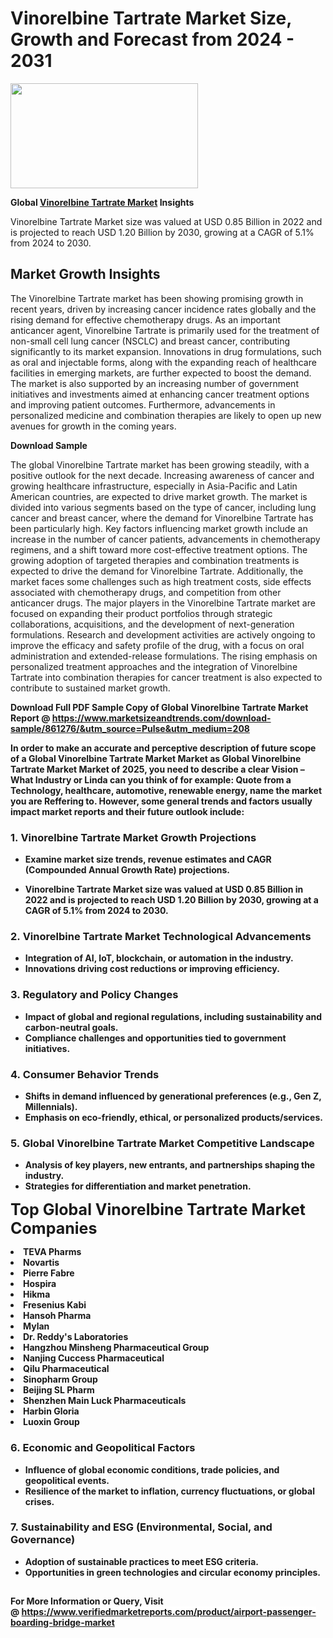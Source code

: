 <H1>Vinorelbine Tartrate Market Size, Growth and Forecast from 2024 - 2031</H1><img class="aligncenter size-medium wp-image-584254" src="https://thirdeyenews.in/wp-content/uploads/2024/09/Global-Market-Research-300x168.jpeg" alt="" width="300" height="168" /><p><strong>Global&nbsp;<a href="https://www.marketsizeandtrends.com/download-sample/861276/&amp;utm_source=Pulse&amp;utm_medium=208">Vinorelbine Tartrate Market</a> Insights</strong></p><p>Vinorelbine Tartrate Market size was valued at USD 0.85 Billion in 2022 and is projected to reach USD 1.20 Billion by 2030, growing at a CAGR of 5.1% from 2024 to 2030.</p><p><h2>Market Growth Insights</h2> <p>The Vinorelbine Tartrate market has been showing promising growth in recent years, driven by increasing cancer incidence rates globally and the rising demand for effective chemotherapy drugs. As an important anticancer agent, Vinorelbine Tartrate is primarily used for the treatment of non-small cell lung cancer (NSCLC) and breast cancer, contributing significantly to its market expansion. Innovations in drug formulations, such as oral and injectable forms, along with the expanding reach of healthcare facilities in emerging markets, are further expected to boost the demand. The market is also supported by an increasing number of government initiatives and investments aimed at enhancing cancer treatment options and improving patient outcomes. Furthermore, advancements in personalized medicine and combination therapies are likely to open up new avenues for growth in the coming years.</p> <p><strong>Download Sample</strong></p> <p>The global Vinorelbine Tartrate market has been growing steadily, with a positive outlook for the next decade. Increasing awareness of cancer and growing healthcare infrastructure, especially in Asia-Pacific and Latin American countries, are expected to drive market growth. The market is divided into various segments based on the type of cancer, including lung cancer and breast cancer, where the demand for Vinorelbine Tartrate has been particularly high. Key factors influencing market growth include an increase in the number of cancer patients, advancements in chemotherapy regimens, and a shift toward more cost-effective treatment options. The growing adoption of targeted therapies and combination treatments is expected to drive the demand for Vinorelbine Tartrate. Additionally, the market faces some challenges such as high treatment costs, side effects associated with chemotherapy drugs, and competition from other anticancer drugs. The major players in the Vinorelbine Tartrate market are focused on expanding their product portfolios through strategic collaborations, acquisitions, and the development of next-generation formulations. Research and development activities are actively ongoing to improve the efficacy and safety profile of the drug, with a focus on oral administration and extended-release formulations. The rising emphasis on personalized treatment approaches and the integration of Vinorelbine Tartrate into combination therapies for cancer treatment is also expected to contribute to sustained market growth.</p> <p><strong></p><p><span class=""><strong>Download Full PDF Sample Copy of Global Vinorelbine Tartrate Market Report</strong> @ <a href="https://www.marketsizeandtrends.com/download-sample/861276/&amp;utm_source=Pulse&amp;utm_medium=208" target="_blank">https://www.marketsizeandtrends.com/download-sample/861276/&amp;utm_source=Pulse&amp;utm_medium=208</a></span></p><p>In order to make an accurate and perceptive description of future scope of a Global&nbsp;Vinorelbine Tartrate Market Market as Global&nbsp;Vinorelbine Tartrate Market Market of 2025, you need to describe a clear Vision &ndash; What Industry or Linda can you think of for example: Quote from a Technology, healthcare, automotive, renewable energy, name the market you are Reffering to. However, some general trends and factors usually impact market reports and their future outlook include:</p><h3>1.&nbsp;<strong>Vinorelbine Tartrate Market Growth Projections</strong></h3><ul><li>Examine market size trends, revenue estimates and CAGR (Compounded Annual Growth Rate) projections.</li><li><p>Vinorelbine Tartrate Market size was valued at USD 0.85 Billion in 2022 and is projected to reach USD 1.20 Billion by 2030, growing at a CAGR of 5.1% from 2024 to 2030.</p></li></ul><h3>2.&nbsp;<strong>Vinorelbine Tartrate Market Technological Advancements</strong></h3><ul><li>Integration of AI, IoT, blockchain, or automation in the industry.</li><li>Innovations driving cost reductions or improving efficiency.</li></ul><h3>3.&nbsp;<strong>Regulatory and Policy Changes</strong></h3><ul><li>Impact of global and regional regulations, including sustainability and carbon-neutral goals.</li><li>Compliance challenges and opportunities tied to government initiatives.</li></ul><h3>4.&nbsp;<strong>Consumer Behavior Trends</strong></h3><ul><li>Shifts in demand influenced by generational preferences (e.g., Gen Z, Millennials).</li><li>Emphasis on eco-friendly, ethical, or personalized products/services.</li></ul><h3>5.&nbsp;<strong>Global Vinorelbine Tartrate Market Competitive Landscape</strong></h3><ul><li>Analysis of key players, new entrants, and partnerships shaping the industry.</li><li>Strategies for differentiation and market penetration.</li></ul><p data-pm-slice="1 1 []"><span style="color: inherit; font-family: inherit; font-size: 25px;">Top Global Vinorelbine Tartrate Market Companies</span></p><div class="" data-test-id=""><p><li>TEVA Pharms</li><li> Novartis</li><li> Pierre Fabre</li><li> Hospira</li><li> Hikma</li><li> Fresenius Kabi</li><li> Hansoh Pharma</li><li> Mylan</li><li> Dr. Reddy's Laboratories</li><li> Hangzhou Minsheng Pharmaceutical Group</li><li> Nanjing Cuccess Pharmaceutical</li><li> Qilu Pharmaceutical</li><li> Sinopharm Group</li><li> Beijing SL Pharm</li><li> Shenzhen Main Luck Pharmaceuticals</li><li> Harbin Gloria</li><li> Luoxin Group</li></p></div><h3>6.&nbsp;<strong>Economic and Geopolitical Factors</strong></h3><ul><li>Influence of global economic conditions, trade policies, and geopolitical events.</li><li>Resilience of the market to inflation, currency fluctuations, or global crises.</li></ul><h3>7.&nbsp;<strong>Sustainability and ESG (Environmental, Social, and Governance)</strong></h3><ul><li>Adoption of sustainable practices to meet ESG criteria.</li><li>Opportunities in green technologies and circular economy principles.</li></ul><h2><strong style="font-size: 14px;">For More Information or Query, Visit @&nbsp;</strong><a style="background-color: #ffffff; font-size: 14px;" href="https://www.marketsizeandtrends.com/report/vinorelbine-tartrate-market/" target="_blank">https://www.verifiedmarketreports.com/product/airport-passenger-boarding-bridge-market</a></h2>
